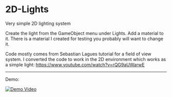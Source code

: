 # 2D-Lights
Very simple 2D lighting system

Create the light from the GameObject menu under Lights. Add a material to it. There is a material I created for testing you probably will want to change it.

Code mostly comes from Sebastian Lagues tutorial for a field of view system. I converted the code to work in the 2D environment which works as a simple light: https://www.youtube.com/watch?v=rQG9aUWarwE

_________________________

Demo:

[![Demo Video](https://img.youtube.com/vi/smTN-DKyzQc/0.jpg)](https://www.youtube.com/watch?v=smTN-DKyzQc "2D-Lights")
